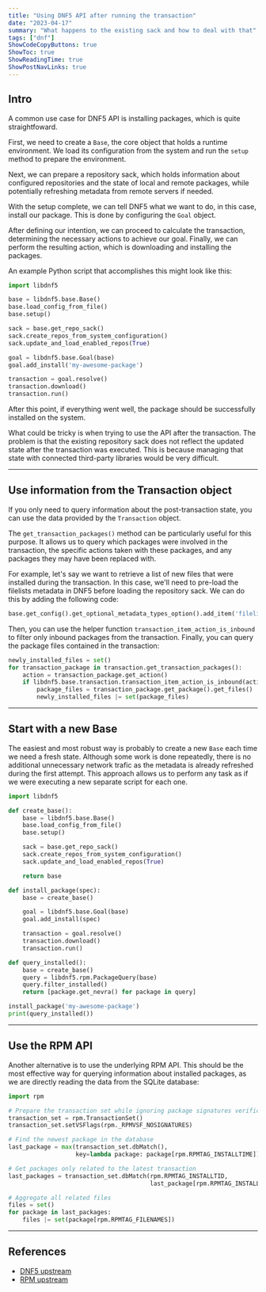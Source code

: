 ```yaml
---
title: "Using DNF5 API after running the transaction"
date: "2023-04-17"
summary: "What happens to the existing sack and how to deal with that"
tags: ["dnf"]
ShowCodeCopyButtons: true
ShowToc: true
ShowReadingTime: true
ShowPostNavLinks: true
---
```


## Intro

A common use case for DNF5 API is installing packages, which is quite 
straightfoward.

First, we need to create a `Base`, the core object that holds a runtime 
environment. We load its configuration from the system and run the `setup` 
method to prepare the environment.

Next, we can prepare a repository sack, which holds information about 
configured repositories and the state of local and remote packages, while 
potentially refreshing metadata from remote servers if needed.

With the setup complete, we can tell DNF5 what we want to do, in this case,
install our package. This is done by configuring the `Goal` object.

After defining our intention, we can proceed to calculate the transaction,
determining the necessary actions to achieve our goal. Finally, we can perform
the resulting action, which is downloading and installing the packages.

An example Python script that accomplishes this might look like this:

```python
import libdnf5

base = libdnf5.base.Base()
base.load_config_from_file()
base.setup()

sack = base.get_repo_sack()
sack.create_repos_from_system_configuration()
sack.update_and_load_enabled_repos(True)

goal = libdnf5.base.Goal(base)
goal.add_install('my-awesome-package')

transaction = goal.resolve()
transaction.download()
transaction.run()
```

After this point, if everything went well, the package should be successfully installed
on the system.

What could be tricky is when trying to use the API after the transaction. The problem is that
the existing repository sack does not reflect the updated state after the transaction was
executed. This is because managing that state with connected third-party libraries would be
very difficult.

---

## Use information from the Transaction object

If you only need to query information about the post-transaction state, you can use the data 
provided by the `Transaction` object.

The `get_transaction_packages()` method can be particularly useful for this purpose. It allows 
us to query which packages were involved in the transaction, the specific actions taken with 
these packages, and any packages they may have been replaced with.

For example, let's say we want to retrieve a list of new files that were installed during the 
transaction. In this case, we'll need to pre-load the filelists metadata in DNF5 before loading 
the repository sack. We can do this by adding the following code:

```python
base.get_config().get_optional_metadata_types_option().add_item('filelists')
```

Then, you can use the helper function `transaction_item_action_is_inbound` to filter only 
inbound packages from the transaction. Finally, you can query the package files contained
in the transaction:

```python
newly_installed_files = set()
for transaction_package in transaction.get_transaction_packages():
    action = transaction_package.get_action()
    if libdnf5.base.transaction.transaction_item_action_is_inbound(action):
        package_files = transaction_package.get_package().get_files()
        newly_installed_files |= set(package_files)
```

---

## Start with a new Base

The easiest and most robust way is probably to create a new `Base` each time
we need a fresh state. Although some work is done repeatedly, there is no
additional unnecessary network trafic as the metadata is already refreshed 
during the first attempt. This approach allows us to perform any task as if 
we were executing a new separate script for each one.

```python
import libdnf5

def create_base():
    base = libdnf5.base.Base()
    base.load_config_from_file()
    base.setup()

    sack = base.get_repo_sack()
    sack.create_repos_from_system_configuration()
    sack.update_and_load_enabled_repos(True)

    return base

def install_package(spec):
    base = create_base()

    goal = libdnf5.base.Goal(base)
    goal.add_install(spec)

    transaction = goal.resolve()
    transaction.download()
    transaction.run()

def query_installed():
    base = create_base()
    query = libdnf5.rpm.PackageQuery(base)
    query.filter_installed()
    return [package.get_nevra() for package in query]

install_package('my-awesome-package')
print(query_installed())
```

---

## Use the RPM API

Another alternative is to use the underlying RPM API. This should be the most
effective way for querying information about installed packages, as we are directly
reading the data from the SQLite database: 

```python
import rpm

# Prepare the transaction set while ignoring package signatures verification
transaction_set = rpm.TransactionSet()
transaction_set.setVSFlags(rpm._RPMVSF_NOSIGNATURES)

# Find the newest package in the database
last_package = max(transaction_set.dbMatch(), 
                   key=lambda package: package[rpm.RPMTAG_INSTALLTIME])

# Get packages only related to the latest transaction
last_packages = transaction_set.dbMatch(rpm.RPMTAG_INSTALLTID, 
                                        last_package[rpm.RPMTAG_INSTALLTID])

# Aggregate all related files
files = set()
for package in last_packages:
    files |= set(package[rpm.RPMTAG_FILENAMES])

```

---

## References

- [DNF5 upstream](https://github.com/rpm-software-management/dnf5)
- [RPM upstream](https://github.com/rpm-software-management/rpm)
